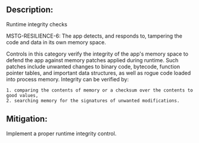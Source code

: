 ## Description:

Runtime integrity checks

MSTG-RESILIENCE-6: The app detects, and responds to, tampering the code and data in its own memory space.

Controls in this category verify the integrity of the app's memory space to defend the app against memory patches applied during runtime. Such patches include unwanted changes to binary code, bytecode, function pointer tables, and important data structures, as well as rogue code loaded into process memory. Integrity can be verified by:

	1. comparing the contents of memory or a checksum over the contents to good values,
	2. searching memory for the signatures of unwanted modifications.


## Mitigation:

Implement a proper runtime integrity control. 
